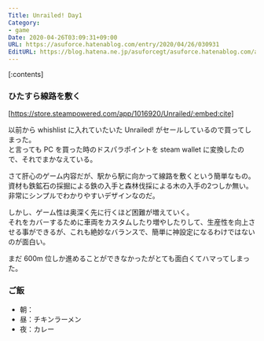 ```yaml
---
Title: Unrailed! Day1
Category:
- game
Date: 2020-04-26T03:09:31+09:00
URL: https://asuforce.hatenablog.com/entry/2020/04/26/030931
EditURL: https://blog.hatena.ne.jp/asuforcegt/asuforce.hatenablog.com/atom/entry/26006613556291096
---
```


[:contents]

###  ひたすら線路を敷く

[https://store.steampowered.com/app/1016920/Unrailed/:embed:cite]

以前から whishlist に入れていたいた Unrailed! がセールしているので買ってしまった。  
と言っても PC を買った時のドスパラポイントを steam wallet に変換したので、それでまかなえている。  

さて肝心のゲーム内容だが、駅から駅に向かって線路を敷くという簡単なもの。  
資材も鉄鉱石の採掘による鉄の入手と森林伐採による木の入手の2つしか無い。  
非常にシンプルでわかりやすいデザインなのだ。

しかし、ゲーム性は奥深く先に行くほど困難が増えていく。  
それをカバーするために車両をカスタムしたり増やしたりして、生産性を向上させる事ができるが、これも絶妙なバランスで、簡単に神設定になるわけではないのが面白い。

まだ 600m 位しか進めることができなかったがとても面白くてハマってしまった。

### ご飯

- 朝：
- 昼：チキンラーメン
- 夜：カレー
